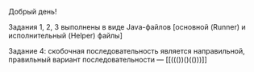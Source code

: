 Добрый день!

Задания 1, 2, 3 выполнены в виде Java-файлов [основной (Runner) и исполнительный (Helper) файлы]

Задание 4: скобочная последовательность является направильной, правильный вариант последовательности — [[((())()(()))]]

